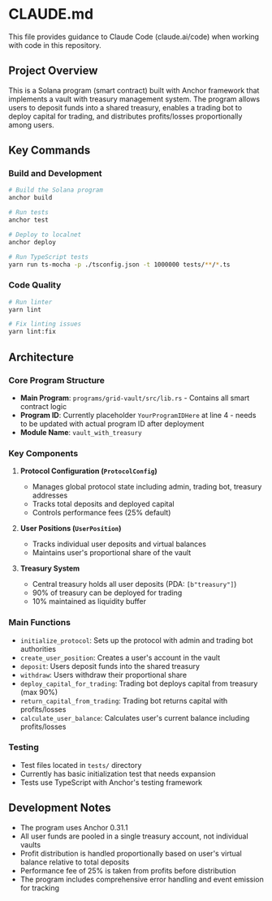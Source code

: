 # CLAUDE.md

This file provides guidance to Claude Code (claude.ai/code) when working with code in this repository.

## Project Overview

This is a Solana program (smart contract) built with Anchor framework that implements a vault with treasury management system. The program allows users to deposit funds into a shared treasury, enables a trading bot to deploy capital for trading, and distributes profits/losses proportionally among users.

## Key Commands

### Build and Development
```bash
# Build the Solana program
anchor build

# Run tests
anchor test

# Deploy to localnet
anchor deploy

# Run TypeScript tests
yarn run ts-mocha -p ./tsconfig.json -t 1000000 tests/**/*.ts
```

### Code Quality
```bash
# Run linter
yarn lint

# Fix linting issues
yarn lint:fix
```

## Architecture

### Core Program Structure
- **Main Program**: `programs/grid-vault/src/lib.rs` - Contains all smart contract logic
- **Program ID**: Currently placeholder `YourProgramIDHere` at line 4 - needs to be updated with actual program ID after deployment
- **Module Name**: `vault_with_treasury`

### Key Components

1. **Protocol Configuration (`ProtocolConfig`)**
   - Manages global protocol state including admin, trading bot, treasury addresses
   - Tracks total deposits and deployed capital
   - Controls performance fees (25% default)

2. **User Positions (`UserPosition`)**
   - Tracks individual user deposits and virtual balances
   - Maintains user's proportional share of the vault

3. **Treasury System**
   - Central treasury holds all user deposits (PDA: `[b"treasury"]`)
   - 90% of treasury can be deployed for trading
   - 10% maintained as liquidity buffer

### Main Functions

- `initialize_protocol`: Sets up the protocol with admin and trading bot authorities
- `create_user_position`: Creates a user's account in the vault
- `deposit`: Users deposit funds into the shared treasury
- `withdraw`: Users withdraw their proportional share
- `deploy_capital_for_trading`: Trading bot deploys capital from treasury (max 90%)
- `return_capital_from_trading`: Trading bot returns capital with profits/losses
- `calculate_user_balance`: Calculates user's current balance including profits/losses

### Testing
- Test files located in `tests/` directory
- Currently has basic initialization test that needs expansion
- Tests use TypeScript with Anchor's testing framework

## Development Notes

- The program uses Anchor 0.31.1
- All user funds are pooled in a single treasury account, not individual vaults
- Profit distribution is handled proportionally based on user's virtual balance relative to total deposits
- Performance fee of 25% is taken from profits before distribution
- The program includes comprehensive error handling and event emission for tracking